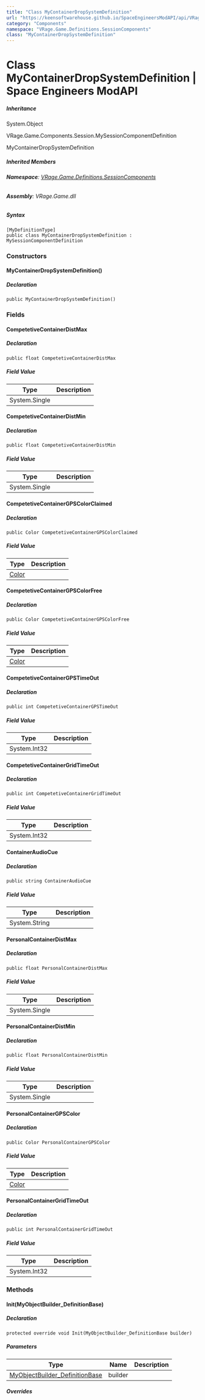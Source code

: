 ```yaml
---
title: "Class MyContainerDropSystemDefinition"
url: "https://keensoftwarehouse.github.io/SpaceEngineersModAPI/api/VRage.Game.Definitions.SessionComponents.MyContainerDropSystemDefinition.html"
category: "Components"
namespace: "VRage.Game.Definitions.SessionComponents"
class: "MyContainerDropSystemDefinition"
---
```


# Class MyContainerDropSystemDefinition | Space Engineers ModAPI

##### Inheritance

System.Object

VRage.Game.Components.Session.MySessionComponentDefinition

MyContainerDropSystemDefinition

##### Inherited Members

###### **Namespace**: [VRage.Game.Definitions.SessionComponents](https://keensoftwarehouse.github.io/SpaceEngineersModAPI/api/VRage.Game.Definitions.SessionComponents.html)

###### **Assembly**: VRage.Game.dll

##### Syntax

```
[MyDefinitionType]
public class MyContainerDropSystemDefinition : MySessionComponentDefinition
```

### Constructors

#### MyContainerDropSystemDefinition()

##### Declaration

```
public MyContainerDropSystemDefinition()
```

### Fields

#### CompetetiveContainerDistMax

##### Declaration

```
public float CompetetiveContainerDistMax
```

##### Field Value

| Type | Description |
| --- | --- |
| System.Single |     |

#### CompetetiveContainerDistMin

##### Declaration

```
public float CompetetiveContainerDistMin
```

##### Field Value

| Type | Description |
| --- | --- |
| System.Single |     |

#### CompetetiveContainerGPSColorClaimed

##### Declaration

```
public Color CompetetiveContainerGPSColorClaimed
```

##### Field Value

| Type | Description |
| --- | --- |
| [Color](https://keensoftwarehouse.github.io/SpaceEngineersModAPI/api/VRageMath.Color.html) |     |

#### CompetetiveContainerGPSColorFree

##### Declaration

```
public Color CompetetiveContainerGPSColorFree
```

##### Field Value

| Type | Description |
| --- | --- |
| [Color](https://keensoftwarehouse.github.io/SpaceEngineersModAPI/api/VRageMath.Color.html) |     |

#### CompetetiveContainerGPSTimeOut

##### Declaration

```
public int CompetetiveContainerGPSTimeOut
```

##### Field Value

| Type | Description |
| --- | --- |
| System.Int32 |     |

#### CompetetiveContainerGridTimeOut

##### Declaration

```
public int CompetetiveContainerGridTimeOut
```

##### Field Value

| Type | Description |
| --- | --- |
| System.Int32 |     |

#### ContainerAudioCue

##### Declaration

```
public string ContainerAudioCue
```

##### Field Value

| Type | Description |
| --- | --- |
| System.String |     |

#### PersonalContainerDistMax

##### Declaration

```
public float PersonalContainerDistMax
```

##### Field Value

| Type | Description |
| --- | --- |
| System.Single |     |

#### PersonalContainerDistMin

##### Declaration

```
public float PersonalContainerDistMin
```

##### Field Value

| Type | Description |
| --- | --- |
| System.Single |     |

#### PersonalContainerGPSColor

##### Declaration

```
public Color PersonalContainerGPSColor
```

##### Field Value

| Type | Description |
| --- | --- |
| [Color](https://keensoftwarehouse.github.io/SpaceEngineersModAPI/api/VRageMath.Color.html) |     |

#### PersonalContainerGridTimeOut

##### Declaration

```
public int PersonalContainerGridTimeOut
```

##### Field Value

| Type | Description |
| --- | --- |
| System.Int32 |     |

### Methods

#### Init(MyObjectBuilder\_DefinitionBase)

##### Declaration

```
protected override void Init(MyObjectBuilder_DefinitionBase builder)
```

##### Parameters

| Type | Name | Description |
| --- | --- | --- |
| [MyObjectBuilder\_DefinitionBase](https://keensoftwarehouse.github.io/SpaceEngineersModAPI/api/VRage.Game.MyObjectBuilder_DefinitionBase.html) | builder |     |

##### Overrides